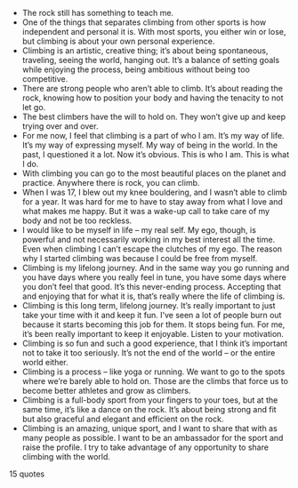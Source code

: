  - The rock still has something to teach me.
 - One of the things that separates climbing from other sports is how independent and personal it is. With most sports, you either win or lose, but climbing is about your own personal experience.
 - Climbing is an artistic, creative thing; it’s about being spontaneous, traveling, seeing the world, hanging out. It’s a balance of setting goals while enjoying the process, being ambitious without being too competitive.
 - There are strong people who aren’t able to climb. It’s about reading the rock, knowing how to position your body and having the tenacity to not let go.
 - The best climbers have the will to hold on. They won’t give up and keep trying over and over.
 - For me now, I feel that climbing is a part of who I am. It’s my way of life. It’s my way of expressing myself. My way of being in the world. In the past, I questioned it a lot. Now it’s obvious. This is who I am. This is what I do.
 - With climbing you can go to the most beautiful places on the planet and practice. Anywhere there is rock, you can climb.
 - When I was 17, I blew out my knee bouldering, and I wasn’t able to climb for a year. It was hard for me to have to stay away from what I love and what makes me happy. But it was a wake-up call to take care of my body and not be too reckless.
 - I would like to be myself in life – my real self. My ego, though, is powerful and not necessarily working in my best interest all the time. Even when climbing I can’t escape the clutches of my ego. The reason why I started climbing was because I could be free from myself.
 - Climbing is my lifelong journey. And in the same way you go running and you have days where you really feel in tune, you have some days where you don’t feel that good. It’s this never-ending process. Accepting that and enjoying that for what it is, that’s really where the life of climbing is.
 - Climbing is this long term, lifelong journey. It’s really important to just take your time with it and keep it fun. I’ve seen a lot of people burn out because it starts becoming this job for them. It stops being fun. For me, it’s been really important to keep it enjoyable. Listen to your motivation.
 - Climbing is so fun and such a good experience, that I think it’s important not to take it too seriously. It’s not the end of the world – or the entire world either.
 - Climbing is a process – like yoga or running. We want to go to the spots where we’re barely able to hold on. Those are the climbs that force us to become better athletes and grow as climbers.
 - Climbing is a full-body sport from your fingers to your toes, but at the same time, it’s like a dance on the rock. It’s about being strong and fit but also graceful and elegant and efficient on the rock.
 - Climbing is an amazing, unique sport, and I want to share that with as many people as possible. I want to be an ambassador for the sport and raise the profile. I try to take advantage of any opportunity to share climbing with the world.

15 quotes